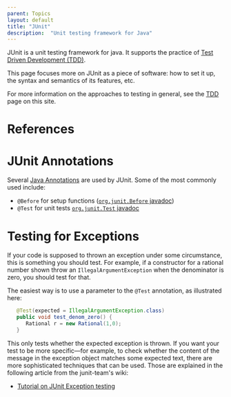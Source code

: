 ```yaml
---
parent: Topics
layout: default
title: "JUnit"
description:  "Unit testing framework for Java"
---
```


JUnit is a unit testing framework for java.  It supports the practice of [Test Driven Development (TDD)](/topics/test_driven_development).

This page focuses more on JUnit as a piece of software: how to set it up, the syntax and semantics of its features, etc.

For more information on the approaches to testing in general, see the [TDD](/topics/test_driven_development) page on this site.

# References


# JUnit Annotations

Several [Java Annotations](/topics/java_annotations) are used by JUnit.  Some of the most commonly used include:

* `@Before` for setup functions ([`org.junit.Before` javadoc](http://junit.sourceforge.net/javadoc/org/junit/Before.html))
* `@Test` for unit tests [`org.junit.Test` javadoc](http://junit.sourceforge.net/javadoc/org/junit/Test.html)

# Testing for Exceptions

If your code is supposed to thrown an exception under some circumstance, this is something you should test.  For example, if a constructor for a rational number shown throw an `IllegalArgumentException` when the denominator is zero, you should test for that.

The easiest way is to use a parameter to the `@Test` annotation, as illustrated here:

```Java
   @Test(expected = IllegalArgumentException.class)
   public void test_denom_zero() {
      Rational r = new Rational(1,0);
   }
```

This only tests whether the expected exception is thrown. If you want your test to be more specific&mdash;for example, to check whether the content of the message in the exception object matches some expected text, there are more sophisticated techniques that can be used.  Those are explained in the following article from the junit-team's wiki:

* [Tutorial on JUnit Exception testing](https://github.com/junit-team/junit4/wiki/Exception-testing)
